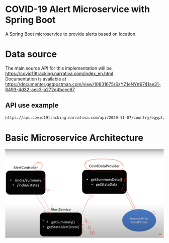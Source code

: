 # COVID-19 Alert Microservice with Spring Boot
A  Spring Boot microservice  to provide alerts based on location.


# Data source
The main source API for this implementation will be https://covid19tracking.narrativa.com/index_en.html  
Documentation is available at https://documenter.getpostman.com/view/10831675/SzYZ1eNY#9741ae31-6493-4d32-aec3-a272e4bcec67   
## API use example
```bash 
https://api.covid19tracking.narrativa.com/api/2020-11-07/country/egypt/region/cairo
```

# Basic Microservice Architecture
![img.png](microserviceArchitecture-GreenLearner.png)
